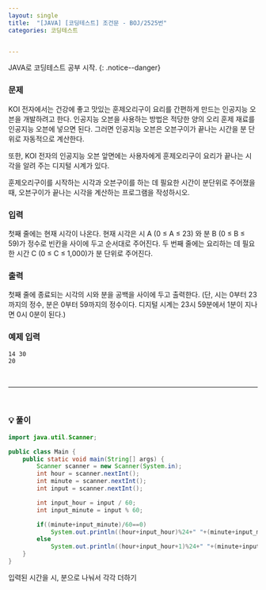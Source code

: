 ```yaml
---
layout: single
title:  "[JAVA] [코딩테스트] 조건문 - BOJ/2525번"
categories: 코딩테스트


---
```


JAVA로 코딩테스트 공부 시작.
{: .notice--danger}

### 문제

KOI 전자에서는 건강에 좋고 맛있는 훈제오리구이 요리를 간편하게 만드는 인공지능 오븐을 개발하려고 한다. 인공지능 오븐을 사용하는 방법은 적당한 양의 오리 훈제 재료를 인공지능 오븐에 넣으면 된다. 그러면 인공지능 오븐은 오븐구이가 끝나는 시간을 분 단위로 자동적으로 계산한다.

또한, KOI 전자의 인공지능 오븐 앞면에는 사용자에게 훈제오리구이 요리가 끝나는 시각을 알려 주는 디지털 시계가 있다.

훈제오리구이를 시작하는 시각과 오븐구이를 하는 데 필요한 시간이 분단위로 주어졌을 때, 오븐구이가 끝나는 시각을 계산하는 프로그램을 작성하시오.

### 입력

첫째 줄에는 현재 시각이 나온다. 현재 시각은 시 A (0 ≤ A ≤ 23) 와 분 B (0 ≤ B ≤ 59)가 정수로 빈칸을 사이에 두고 순서대로 주어진다. 두 번째 줄에는 요리하는 데 필요한 시간 C (0 ≤ C ≤ 1,000)가 분 단위로 주어진다.

### 출력

첫째 줄에 종료되는 시각의 시와 분을 공백을 사이에 두고 출력한다. (단, 시는 0부터 23까지의 정수, 분은 0부터 59까지의 정수이다. 디지털 시계는 23시 59분에서 1분이 지나면 0시 0분이 된다.)

### 예제 입력

```
14 30
20
```



<br/>

<hr/>

<br/>

### 💡 풀이

```java
import java.util.Scanner;

public class Main {
    public static void main(String[] args) {
        Scanner scanner = new Scanner(System.in);
        int hour = scanner.nextInt();
        int minute = scanner.nextInt();
        int input = scanner.nextInt();

        int input_hour = input / 60;
        int input_minute = input % 60;

        if((minute+input_minute)/60==0)
            System.out.println((hour+input_hour)%24+" "+(minute+input_minute)%60);
        else
            System.out.println((hour+input_hour+1)%24+" "+(minute+input_minute)%60);
    }
}
```

입력된 시간을 시, 분으로 나눠서 각각 더하기